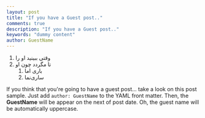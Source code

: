 ```yaml
---
layout: post
title: "If you have a Guest post.."
comments: true
description: "If you have a Guest post.."
keywords: "dummy content"
author: GuestName
---
```


1. وقتی ببینید او را
2. تا مگردد چون او
   1. باری اما
	2. ساری‌نما

If you think that you're going to have a guest post... take a look on this post sample. Just add `author: GuestName` to the YAML front matter. Then, the **GuestName** will be appear on the next of post date. Oh, the guest name will be automatically uppercase.
